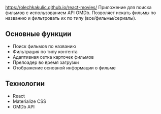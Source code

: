 https://olechkakulic.github.io/react-movies/
Приложение для поиска фильмов с использованием API OMDb. Позволяет искать фильмы по названию и фильтровать их по типу (все/фильмы/сериалы).

## Основные функции

- Поиск фильмов по названию
- Фильтрация по типу контента
- Адаптивная сетка карточек фильмов
- Прелоадер во время загрузки
- Отображение основной информации о фильме

## Технологии

- React
- Materialize CSS
- OMDb API
